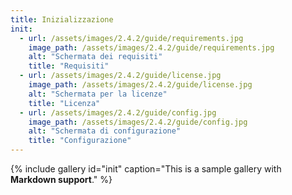 ```yaml
---
title: Inizializzazione
init:
  - url: /assets/images/2.4.2/guide/requirements.jpg
    image_path: /assets/images/2.4.2/guide/requirements.jpg
    alt: "Schermata dei requisiti"
    title: "Requisiti"
  - url: /assets/images/2.4.2/guide/license.jpg
    image_path: /assets/images/2.4.2/guide/license.jpg
    alt: "Schermata per la licenze"
    title: "Licenza"
  - url: /assets/images/2.4.2/guide/config.jpg
    image_path: /assets/images/2.4.2/guide/config.jpg
    alt: "Schermata di configurazione"
    title: "Configurazione"
---
```


{% include gallery id="init" caption="This is a sample gallery with **Markdown support**." %}